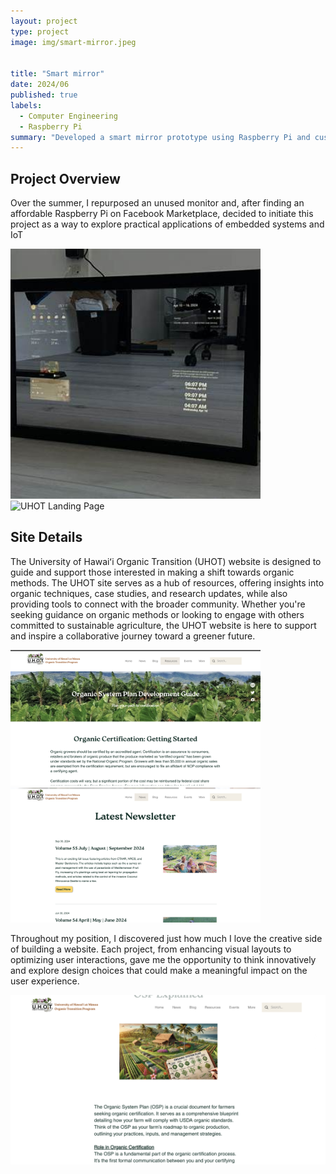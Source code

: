 ```yaml
---
layout: project
type: project
image: img/smart-mirror.jpeg


title: "Smart mirror"
date: 2024/06
published: true
labels:
  - Computer Engineering
  - Raspberry Pi
summary: "Developed a smart mirror prototype using Raspberry Pi and custom software to display time, weather, and calendar events on a reflective interface."
---
```


## Project Overview



Over the summer, I repurposed an unused monitor and, after finding an affordable Raspberry Pi on Facebook Marketplace, decided to initiate this project as a way to explore practical applications of embedded systems and IoT



<p><img src="../img/smart-mirror.jpeg" alt="UHOT Landing Page" width=400> <img src="../img/uhot-homepage.png" alt="UHOT Landing Page" width=400></p>



## Site Details

The University of Hawaiʻi Organic Transition (UHOT) website is designed to guide and support those interested in making a shift towards organic methods. The UHOT site serves as a hub of resources, offering insights into organic techniques, case studies, and research updates, while also providing tools to connect with the broader community. Whether you're seeking guidance on organic methods or looking to engage with others committed to sustainable agriculture, the UHOT website is here to support and inspire a collaborative journey toward a greener future.


<p><img src="../img/uhot-osp.png" alt="UHOT Home Page" width="400"> <img src="../img/uhot-newspage.png" alt = "UHOT News Page" width="400"></p>


Throughout my position, I discovered just how much I love the creative side of building a website. Each project, from enhancing visual layouts to optimizing user interactions, gave me the opportunity to think innovatively and explore design choices that could make a meaningful impact on the user experience.


<p><img src="../img/uhot-osp-explained.png" alt = "UHOT osp explained page" width="599"></p>

